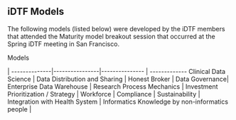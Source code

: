 ## iDTF Models

The following models (listed below) were developed by the iDTF members that attended the Maturity model breakout session that occurred at the Spring iDTF meeting in San Francisco. 

Models 

| --------------|----------------|--------------- | -------------
Clinical Data Science | Data Distribution and Sharing | Honest Broker | Data Governance|
Enterprise Data Warehouse | Research Process Mechanics | Investment Prioritization / Strategy | Workforce |
Compliance | Sustainability | Integration with Health System | Informatics Knowledge by non-informatics people | 


